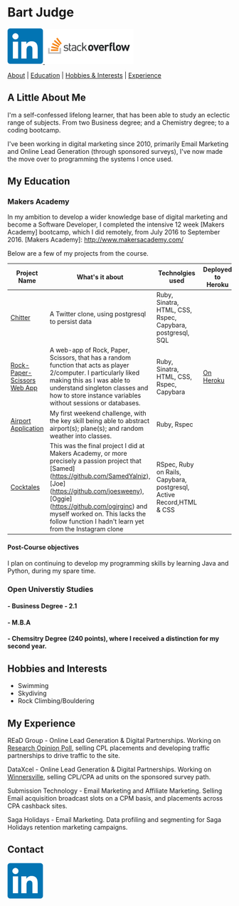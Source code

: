 
# Bart Judge
 <a href="https://uk.linkedin.com/in/bartholomewjudge">
<img src="images/LinkedIn_logo_initials.png" alt="LinkedIn" width="80">
</a>  <a href="https://stackoverflow.com/users/6495617/bart-judge">
<img src="images/stack-overflow.png" alt="Stack-Overflow" width="200">

[About](#a-little-about-me) | [Education](#my-education) | [Hobbies & Interests](#hobbies-and-interests) | [Experience](#my-experience)

## A Little About Me
 I'm a self-confessed lifelong learner, that has been able to study an eclectic range of subjects.
 From two Business degree; and a Chemistry degree; to a coding bootcamp.

 I've been working in digital marketing since 2010, primarily  Email Marketing and Online Lead Generation (through sponsored surveys), I've now made the move over to programming the systems I once used.

## My Education

### **Makers Academy**

In my ambition to develop a wider knowledge base of digital marketing and become a Software Developer, I completed the intensive 12 week [Makers Academy] bootcamp, which I did remotely, from July 2016 to September 2016.
[Makers Academy]: http://www.makersacademy.com/


 Below are a few of my projects from the course.

|Project Name| What's it about| Technolgies used| Deployed to Heroku|
|-------------|-------------|-----| -----|
|[Chitter]()|A Twitter clone, using postgresql to persist data|Ruby, Sinatra, HTML, CSS, Rspec, Capybara, postgresql, SQL|
|[Rock-Paper-Scissors Web App](https://github.com/BJudge/rps-challenge)|A web-app of Rock, Paper, Scissors, that has a random function that acts as player 2/computer. I particularly liked making this as I was able to understand singleton classes and how to store instance variables without sessions or databases. |Ruby, Sinatra, HTML, CSS, Rspec, Capybara|[On Heroku](https://bart-rps.herokuapp.com/) |
|[Airport Application](https://github.com/BJudge/airport_challenge)|My first weekend challenge, with the key skill being able to abstract airport(s); plane(s); and random weather into classes. |Ruby, Rspec|
|[Cocktales](https://github.com/Cocktales/cocktales)|This was the final project I did at Makers Academy, or more precisely a passion project that [Samed] (https://github.com/SamedYalniz), [Joe] (https://github.com/joesweeny), [Oggie] (https://github.com/ogirginc) and myself worked on. This lacks the follow function I hadn't learn yet from the Instagram clone|RSpec, Ruby on Rails, Capybara, postgresql, Active Record,HTML & CSS|

#### Post-Course objectives
I plan on continuing to develop my programming skills by learning Java and Python, during my spare time.

### Open Universtiy Studies

#### - Business Degree - 2.1
#### - M.B.A
#### - Chemsitry Degree (240 points), where I received a distinction for my second year.

## Hobbies and Interests
* Swimming
* Skydiving
* Rock Climbing/Bouldering

## My Experience

REaD Group - Online Lead Generation & Digital Partnerships. Working on [Research Opinion Poll], selling CPL placements and developing traffic partnerships to drive traffic to the site.

[Research Opinion Poll]: https://new.research-opinion-poll.co.uk/

DataXcel - Online Lead Generation & Digital Partnerships. Working on [Winnersville], selling CPL/CPA ad units on the sponsored survey path.

[Winnersville]: https://www.winnersville.co.uk/

Submission Technology - Email Marketing and Affiliate Marketing. Selling Email acquisition broadcast slots on a CPM basis, and placements across CPA cashback sites.

Saga Holidays - Email Marketing. Data profiling and segmenting for Saga Holidays retention marketing campaigns.


## Contact

<a href="https://uk.linkedin.com/in/bartholomewjudge">
<img src="images/LinkedIn_logo_initials.png" alt="LinkedIn" width="80">
</a>
